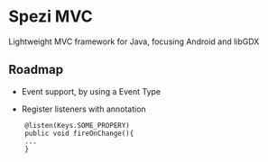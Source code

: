 Spezi MVC
=========

Lightweight MVC framework for Java, focusing Android and libGDX


Roadmap
-------

- Event support, by using a Event Type

- Register listeners with annotation 
```
	@listen(Keys.SOME_PROPERY)
	public void fireOnChange(){
	...
	}
```


